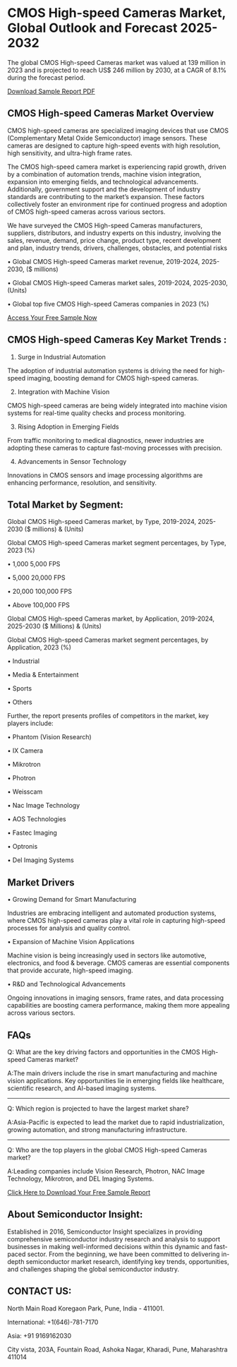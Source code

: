 <h1>CMOS High-speed Cameras Market, Global Outlook and Forecast 2025-2032</h1>

The global CMOS High-speed Cameras market was valued at 139 million in 2023 and is projected to reach US$ 246 million by 2030, at a CAGR of 8.1% during the forecast period.

[Download Sample Report PDF](https://semiconductorinsight.com/download-sample-report/?product_id=92831)

<h2>CMOS High-speed Cameras Market Overview</h2>

CMOS high-speed cameras are specialized imaging devices that use CMOS (Complementary Metal Oxide Semiconductor) image sensors. These cameras are designed to capture high-speed events with high resolution, high sensitivity, and ultra-high frame rates.

The CMOS high-speed camera market is experiencing rapid growth, driven by a combination of automation trends, machine vision integration, expansion into emerging fields, and technological advancements. Additionally, government support and the development of industry standards are contributing to the market’s expansion. These factors collectively foster an environment ripe for continued progress and adoption of CMOS high-speed cameras across various sectors.

We have surveyed the CMOS High-speed Cameras manufacturers, suppliers, distributors, and industry experts on this industry, involving the sales, revenue, demand, price change, product type, recent development and plan, industry trends, drivers, challenges, obstacles, and potential risks

•	Global CMOS High-speed Cameras market revenue, 2019-2024, 2025-2030, ($ millions)

•	Global CMOS High-speed Cameras market sales, 2019-2024, 2025-2030, (Units)

•	Global top five CMOS High-speed Cameras companies in 2023 (%)

[Access Your Free Sample Now
](https://semiconductorinsight.com/report/cmos-high-speed-cameras-market-size/)

<h2>CMOS High-speed Cameras Key Market Trends  :</h2>

1.	Surge in Industrial Automation

The adoption of industrial automation systems is driving the need for high-speed imaging, boosting demand for CMOS high-speed cameras.

2.	Integration with Machine Vision

CMOS high-speed cameras are being widely integrated into machine vision systems for real-time quality checks and process monitoring.

3.	Rising Adoption in Emerging Fields

From traffic monitoring to medical diagnostics, newer industries are adopting these cameras to capture fast-moving processes with precision.

4.	Advancements in Sensor Technology

Innovations in CMOS sensors and image processing algorithms are enhancing performance, resolution, and sensitivity.

<h2>Total Market by Segment:</h2>

Global CMOS High-speed Cameras market, by Type, 2019-2024, 2025-2030 ($ millions) & (Units)

Global CMOS High-speed Cameras market segment percentages, by Type, 2023 (%)

•	1,000 5,000 FPS

•	5,000 20,000 FPS

•	20,000  100,000 FPS

•	Above 100,000 FPS

Global CMOS High-speed Cameras market, by Application, 2019-2024, 2025-2030 ($ Millions) & (Units)

Global CMOS High-speed Cameras market segment percentages, by Application, 2023 (%)

•	Industrial

•	Media & Entertainment

•	Sports

•	Others

Further, the report presents profiles of competitors in the market, key players include:

•	Phantom (Vision Research)

•	IX Camera

•	Mikrotron

•	Photron

•	Weisscam

•	Nac Image Technology

•	AOS Technologies

•	Fastec Imaging

•	Optronis

•	Del Imaging Systems

<h2>Market Drivers</h2>

•	Growing Demand for Smart Manufacturing

Industries are embracing intelligent and automated production systems, where CMOS high-speed cameras play a vital role in capturing high-speed processes for analysis and quality control.

•	Expansion of Machine Vision Applications

Machine vision is being increasingly used in sectors like automotive, electronics, and food & beverage. CMOS cameras are essential components that provide accurate, high-speed imaging.

•	R&D and Technological Advancements

Ongoing innovations in imaging sensors, frame rates, and data processing capabilities are boosting camera performance, making them more appealing across various sectors.

<h2>FAQs</h2>

Q: What are the key driving factors and opportunities in the CMOS High-speed Cameras market?

A:The main drivers include the rise in smart manufacturing and machine vision applications. Key opportunities lie in emerging fields like healthcare, scientific research, and AI-based imaging systems.

________________________________________

Q: Which region is projected to have the largest market share?

A:Asia-Pacific is expected to lead the market due to rapid industrialization, growing automation, and strong manufacturing infrastructure.

________________________________________

Q: Who are the top players in the global CMOS High-speed Cameras market?

A:Leading companies include Vision Research, Photron, NAC Image Technology, Mikrotron, and DEL Imaging Systems.

[Click Here to Download Your Free Sample Report ](https://semiconductorinsight.com/download-sample-report/?product_id=92831)

<h2>About Semiconductor Insight:</h2>

Established in 2016, Semiconductor Insight specializes in providing comprehensive semiconductor industry research and analysis to support businesses in making well-informed decisions within this dynamic and fast-paced sector. From the beginning, we have been committed to delivering in-depth semiconductor market research, identifying key trends, opportunities, and challenges shaping the global semiconductor industry.

<h2>CONTACT US:</h2>

North Main Road Koregaon Park, Pune, India - 411001.

International: +1(646)-781-7170

Asia: +91 9169162030

City vista, 203A, Fountain Road, Ashoka Nagar, Kharadi, Pune, Maharashtra 411014



